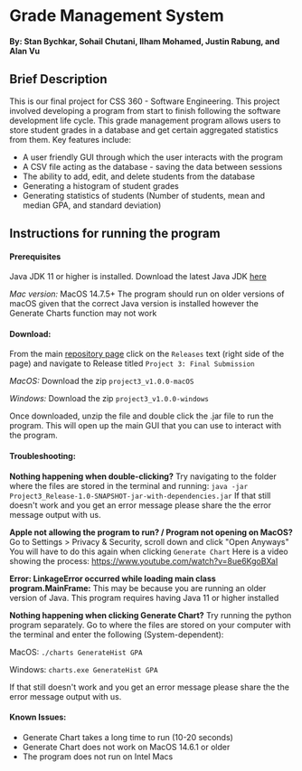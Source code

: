 # Grade Management System 

#### By: Stan Bychkar, Sohail Chutani, Ilham Mohamed, Justin Rabung, and Alan Vu

## Brief Description 
This is our final project for CSS 360 - Software Engineering. This project involved developing a program from start to finish following the software development life cycle. This grade management program allows users to store student grades in a database and get certain aggregated statistics from them. Key features include: 
* A user friendly GUI through which the user interacts with the program
* A CSV file acting as the database - saving the data between sessions
* The ability to add, edit, and delete students from the database
* Generating a histogram of student grades
* Generating statistics of students (Number of students, mean and median GPA, and standard deviation)

## Instructions for running the program

#### Prerequisites 
Java JDK 11 or higher is installed. Download the latest Java JDK [here](https://www.oracle.com/java/technologies/downloads/#jdk24-windows)

*Mac version:* MacOS 14.7.5+ The program should run on older versions of macOS given that the correct Java version is installed however the Generate Charts function may not work
#### Download: 
From the main [repository page](https://github.com/stasbychkar/GradeManagementSystem360) click on the ```Releases``` text (right side of the page) and navigate to Release titled ```Project 3: Final Submission```

*MacOS:* Download the zip ``` project3_v1.0.0-macOS ```

*Windows:* Download the zip ``` project3_v1.0.0-windows ```

Once downloaded, unzip the file and double click the .jar file to run the program. This will open up the main GUI that you can use to interact with the program. 

#### Troubleshooting:

**Nothing happening when double-clicking?** Try navigating to the folder where the files are stored in the terminal and running:
``` java -jar Project3_Release-1.0-SNAPSHOT-jar-with-dependencies.jar ```
If that still doesn't work and you get an error message please share the the error message output with us.

**Apple not allowing the program to run? / Program not opening on MacOS?** Go to Settings > Privacy & Security, scroll down and click "Open Anyways" You will have to do this again when clicking ```Generate Chart``` Here is a video showing the process: https://www.youtube.com/watch?v=8ue6KgoBXaI 

**Error: LinkageError occurred while loading main class program.MainFrame:** This may be because you are running an older version of Java. This program requires having Java 11 or higher installed

**Nothing happening when clicking Generate Chart?** Try running the python program separately. Go to where the files are stored on your computer with the terminal and enter the following (System-dependent):

MacOS: ```./charts GenerateHist GPA ```

Windows: ``` charts.exe GenerateHist GPA ```

If that still doesn't work and you get an error message please share the the error message output with us.

#### Known Issues:

* Generate Chart takes a long time to run (10-20 seconds)
* Generate Chart does not work on MacOS 14.6.1 or older
* The program does not run on Intel Macs

